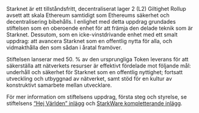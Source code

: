 Starknet är ett tillståndsfritt, decentraliserat lager 2 (L2) Giltighet Rollup avsett att skala Ethereum samtidigt som Ethereums säkerhet och decentralisering bibehålls. I enlighet med detta uppdrag grundades stiftelsen som en oberoende enhet för att främja den delade teknik som är Starknet. Dessutom, som en icke-vinstdrivande enhet med ett smalt uppdrag: att avancera Starknet som en offentlig nytta för alla, och vidmakthålla den som sådan i åratal framöver.

Stiftelsen lanserar med 50. % av den ursprungliga Token leverans för att säkerställa att nätverkets resurser är effektivt fördelade mot följande mål: underhåll och säkerhet för Starknet som en offentlig nyttighet; fortsatt utveckling och utbyggnad av nätverket, samt stöd för en kultur av konstruktivt samarbete mellan utvecklare.

För mer information om stiftelsens uppdrag, första steg och styrelse, se stiftelsens [“Hej Världen” inlägg](https://medium.com/@StarkNet_Foundation/welcome-to-the-world-starknet-foundation-7bd55d5dbc59) och [StarkWare kompletterande inlägg](https://medium.com/starkware/introducing-the-starknet-foundation-bd4b4379fbb).